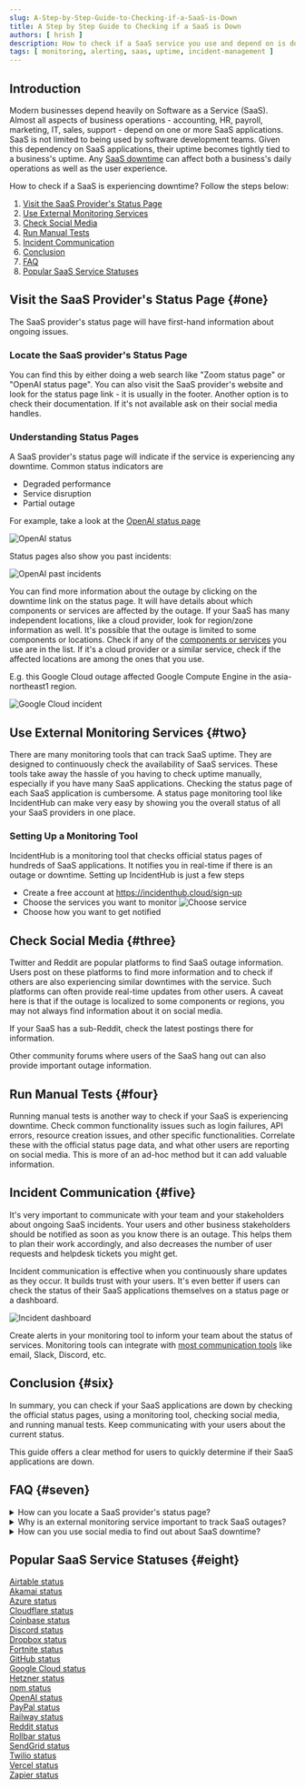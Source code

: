 ```yaml
---
slug: A-Step-by-Step-Guide-to-Checking-if-a-SaaS-is-Down
title: A Step by Step Guide to Checking if a SaaS is Down
authors: [ hrish ]
description: How to check if a SaaS service you use and depend on is down or experiencing an outage using different methods.
tags: [ monitoring, alerting, saas, uptime, incident-management ]
---
```


## Introduction

Modern businesses depend heavily on Software as a Service (SaaS). Almost all aspects of business operations - accounting, HR, payroll, marketing, IT, sales, 
support - depend on one or more SaaS applications. SaaS is not limited to being used by software development teams. Given this dependency on SaaS applications,
 their uptime becomes tightly tied to a business's uptime. Any [SaaS downtime](/Monitoring-Your-Third-Party-Cloud-SaaS-Services-is-Critical) can affect both a business's daily operations as well as the user experience.

How to check if a SaaS is experiencing downtime? Follow the steps below:

1. [Visit the SaaS Provider's Status Page](#one)
2. [Use External Monitoring Services](#two)
3. [Check Social Media](#three)
4. [Run Manual Tests](#four)
5. [Incident Communication](#five)
6. [Conclusion](#six)
7. [FAQ](#seven)
8. [Popular SaaS Service Statuses](#eight)

## Visit the SaaS Provider's Status Page {#one}
The SaaS provider's status page will have first-hand information about ongoing issues.

### Locate the SaaS provider's Status Page
You can find this by either doing a web search like "Zoom status page" or "OpenAI status page". You can also visit the
SaaS provider's website and look for the status page link - it is usually in the footer. Another option is to check their documentation.
If it's not available ask on their social media handles.

### Understanding Status Pages
A SaaS provider's status page will indicate if the service is experiencing any downtime. Common status indicators are
- Degraded performance
- Service disruption
- Partial outage

For example, take a look at the [OpenAI status page](https://status.openai.com/)

![OpenAI status](/img/openai-status-page.png)

Status pages also show you past incidents:

![OpenAI past incidents](/img/openai-past-incidents.png)

You can find more information about the outage by clicking on the downtime link on the status page. It will have details about which components or services are 
affected by the outage. If your SaaS has many independent locations, like a cloud provider, look for region/zone information as well. It's possible that the outage
is limited to some components or locations. Check if any of the [components or services](/Monitoring-Specific-Components-and-Regions-in-Your-Third-Party-Services) you use are in the list. If it's a cloud provider or a similar service,
check if the affected locations are among the ones that you use.

E.g. this Google Cloud outage affected Google Compute Engine in the asia-northeast1 region.

![Google Cloud incident](/img/google-cloud-incident.png)

## Use External Monitoring Services {#two}
There are many monitoring tools that can track SaaS uptime. They are designed to continuously check the availability of SaaS services. These tools 
take away the hassle of you having to check uptime manually, especially if you have many SaaS applications. Checking the status page of each SaaS application
is cumbersome. A status page monitoring tool like IncidentHub can make very easy by showing you the overall status of all your SaaS providers in one place.

### Setting Up a Monitoring Tool
IncidentHub is a monitoring tool that checks official status pages of hundreds of SaaS applications. It notifies you in real-time if there is an outage or downtime.
Setting up IncidentHub is just a few steps
- Create a free account at https://incidenthub.cloud/sign-up
- Choose the services you want to monitor
![Choose service](/img/choose-service.png)
- Choose how you want to get notified

## Check Social Media {#three}
Twitter and Reddit are popular platforms to find SaaS outage information. Users post on these platforms to find more information and to check if others 
are also experiencing similar downtimes with the service. Such platforms can often provide real-time updates from other users. A caveat here is that
if the outage is localized to some components or regions, you may not always find information about it on social media.

If your SaaS has a sub-Reddit, check the latest postings there for information. 

Other community forums where users of the SaaS hang out can also provide important outage information.

## Run Manual Tests {#four}
Running manual tests is another way to check if your SaaS is experiencing downtime. Check common functionality issues such as login failures, API errors, resource creation issues, 
and other specific functionalities. Correlate these with the official status page data, and what other users are reporting on social media. This is more of an ad-hoc method but it can
add valuable information.

## Incident Communication {#five}
It's very important to communicate with your team and your stakeholders about ongoing SaaS incidents. Your users and other business stakeholders should be
notified as soon as you know there is an outage. This helps them to plan their work accordingly, and also decreases the number of user requests and helpdesk tickets 
you might get.

Incident communication is effective when you continuously share updates as they occur. It builds trust with your users. It's even better if users can check the
status of their SaaS applications themselves on a status page or a dashboard.

![Incident dashboard](/img/incident-dashboard.png)

Create alerts in your monitoring tool to inform your team about the status of services. Monitoring tools can integrate with 
[most communication tools](https://docs.incidenthub.cloud/welcome-to-the-incidenthub-documentation/channels) like email, Slack, Discord, etc. 

## Conclusion  {#six}

In summary, you can check if your SaaS applications are down by checking the official status pages, using a monitoring tool, checking social media, and running manual tests. 
Keep communicating with your users about the current status.

This guide offers a clear method for users to quickly determine if their SaaS applications are down.

## FAQ  {#seven}

<details>
<summary>How can you locate a SaaS provider's status page?</summary>
<p>
Check the SaaS provider's website, or run a web search.
</p>
</details>
<details>
<summary>Why is an external monitoring service important to track SaaS outages?</summary>
<p>
External monitoring tools continuously check SaaS status pages and other sources for incidents. They also check multiple SaaS providers at the same time. 
Doing this yourself is impractical and time-consuming.
</p>
</details>
<details>
<summary>How can you use social media to find out about SaaS downtime?</summary>
<p>
Popular social media channels like Twitter and Reddit often have real-time updates about SaaS outages from users who are experiencing downtime. SaaS-specific subreddits can be
a good source of such information.
</p>
</details>

## Popular SaaS Service Statuses  {#eight}
[Airtable status](https://incidenthub.cloud/service/airtable)  
[Akamai status](https://incidenthub.cloud/service/akamai)  
[Azure status](https://incidenthub.cloud/service/azure)  
[Cloudflare status](https://incidenthub.cloud/service/cloudflare)  
[Coinbase status](https://incidenthub.cloud/service/coinbase)  
[Discord status](https://incidenthub.cloud/service/discord)  
[Dropbox status](https://incidenthub.cloud/service/dropbox)  
[Fortnite status](https://incidenthub.cloud/service/fortnite)  
[GitHub status](https://incidenthub.cloud/service/github)  
[Google Cloud status](https://incidenthub.cloud/service/googlecloudplatform)  
[Hetzner status](https://incidenthub.cloud/service/hetzner)  
[npm status](https://incidenthub.cloud/service/npm)  
[OpenAI status](https://incidenthub.cloud/service/openai)  
[PayPal status](https://incidenthub.cloud/service/paypal)  
[Railway status](https://incidenthub.cloud/service/railway)  
[Reddit status](https://incidenthub.cloud/service/reddit)  
[Rollbar status](https://incidenthub.cloud/service/rollbar)  
[SendGrid status](https://incidenthub.cloud/service/sendgrid)  
[Twilio status](https://incidenthub.cloud/service/twilio)  
[Vercel status](https://incidenthub.cloud/service/vercel)  
[Zapier status](https://incidenthub.cloud/service/zapier)  
